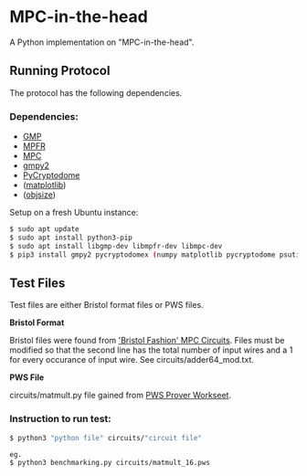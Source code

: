 # MPC-in-the-head

A Python implementation on "MPC-in-the-head".

## Running Protocol

The protocol has the following dependencies.

### Dependencies:  
- [GMP](https://gmplib.org)
- [MPFR](https://www.mpfr.org)
- [MPC](http://www.multiprecision.org/mpc/)
- [gmpy2](https://gmpy2.readthedocs.io/en/latest/mpz.html#examples) 
- [PyCryptodome](https://pycryptodome.readthedocs.io/en/latest/src/installation.html) 
- ([matplotlib](https://matplotlib.org/3.3.3/contents.html))
- ([objsize](https://pypi.org/project/objsize/))

Setup on a fresh Ubuntu instance:
```sh
$ sudo apt update
$ sudo apt install python3-pip
$ sudo apt install libgmp-dev libmpfr-dev libmpc-dev
$ pip3 install gmpy2 pycryptodomex (numpy matplotlib pycryptodome psutil)
```

## Test Files 
Test files are either Bristol format files or PWS files. 

**Bristol Format**

Bristol files were found from ['Bristol Fashion' MPC Circuits](https://homes.esat.kuleuven.be/~nsmart/MPC/). 
Files must be modified so that the second line has the total number of input wires and a 1 for every occurance of input wire. See circuits/adder64_mod.txt. 

**PWS File**

circuits/matmult.py file gained from [PWS Prover Workseet](https://github.com/hyraxZK/pws/tree/2ee3106fbafcd4ca07f752a6a423ccb6cd4e73c0). 


### Instruction to run test:
```sh
$ python3 "python file" circuits/"circuit file"

eg.
$ python3 benchmarking.py circuits/matmult_16.pws
```